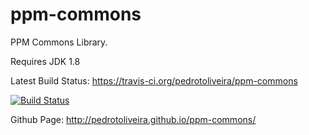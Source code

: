 ppm-commons
===========

PPM Commons Library.

Requires JDK 1.8

Latest Build Status:
https://travis-ci.org/pedrotoliveira/ppm-commons

[![Build Status](https://travis-ci.org/pedrotoliveira/ppm-commons.svg?branch=master)](https://travis-ci.org/pedrotoliveira/ppm-commons)

Github Page: http://pedrotoliveira.github.io/ppm-commons/
